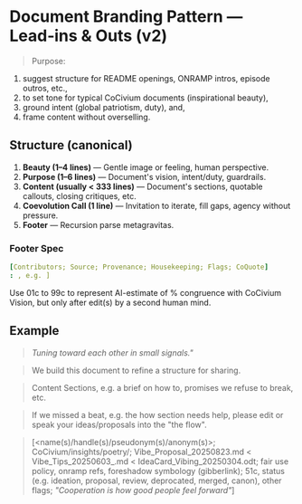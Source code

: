 # Document Branding Pattern — Lead‑ins & Outs (v2)

> Purpose: 
1. suggest structure for README openings, ONRAMP intros, episode outros, etc.,
2. to set tone for typical CoCivium documents (inspirational beauty),
3. ground intent (global patriotism, duty), and,
4. frame content without overselling. 

## Structure (canonical)
1. **Beauty (1–4 lines)** — Gentle image or feeling, human perspective.
2. **Purpose (1–6 lines)** — Document's vision, intent/duty, guardrails.
3. **Content (usually < 333 lines)** — Document's sections, quotable callouts, closing critiques, etc.
4. **Coevolution Call (1 line)** — Invitation to iterate, fill gaps, agency without pressure.
6. **Footer** — Recursion parse metagravitas.

### Footer Spec

```yaml
[Contributors; Source; Provenance; Housekeeping; Flags; CoQuote]
: , e.g. ]
```
Use 01c to 99c to represent AI-estimate of % congruence with CoCivium Vision, but only after edit(s) by a second human mind.

## Example

> *Tuning toward each other in small signals."*

> We build this document to refine a structure for sharing. 

> Content Sections, e.g. a brief on how to, promises we refuse to break, etc.

> If we missed a beat, e.g. the how section needs help, please edit or speak your ideas/proposals into the "the flow".

> [<name(s)/handle(s)/pseudonym(s)/anonym(s)>; CoCivium/insights/poetry/; Vibe_Proposal_20250823.md < Vibe_Tips_20250603_.md < IdeaCard_Vibing_20250304.odt; fair use policy, onramp refs, foreshadow symbology (gibberlink); 51c, status (e.g. ideation, proposal, review, deprocated, merged, canon), other flags; *"Cooperation is how good people feel forward"*]

